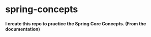 # spring-concepts

#### I create this repo to practice the Spring Core Concepts. (From the documentation)